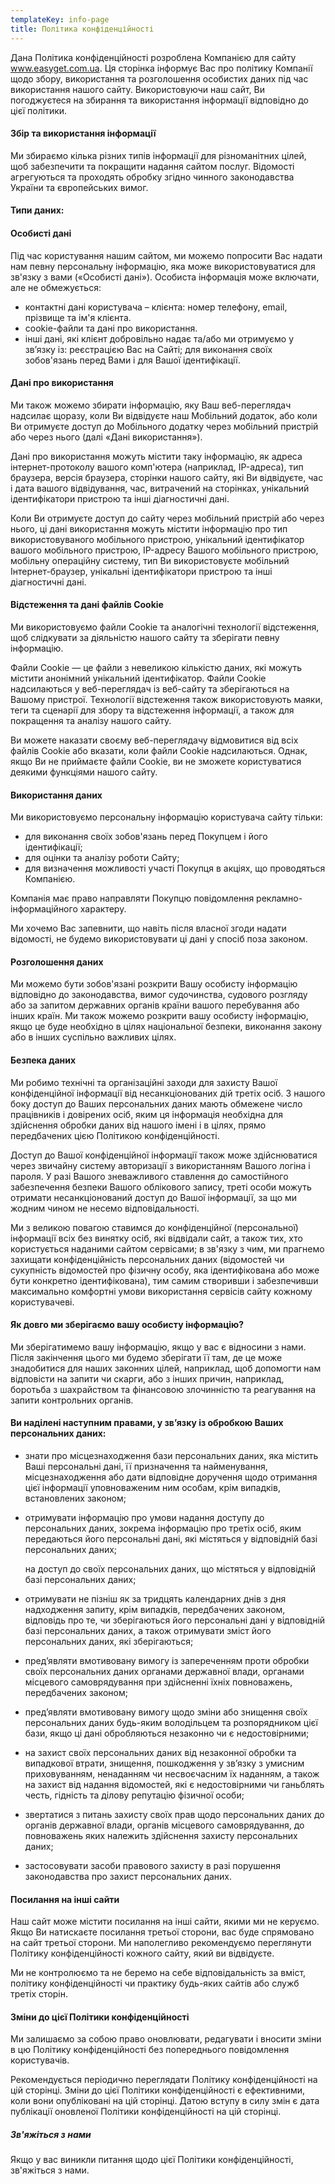 ```yaml
---
templateKey: info-page
title: Політика конфіденційності
---
```

Дана Політика конфіденційності розроблена Компанією для сайту www.easyget.com.ua. Ця сторінка інформує Вас про політику Компанії щодо збору, використання та розголошення особистих даних під час використання нашого сайту. Використовуючи наш сайт, Ви погоджуєтеся на збирання та використання інформації відповідно до цієї політики.

#### Збір та використання інформації

Ми збираємо кілька різних типів інформації для різноманітних цілей, щоб забезпечити та покращити надання сайтом послуг. Відомості агрегуються та проходять обробку згідно чинного законодавства України та європейських вимог.

#### Типи даних:

#### Особисті дані

Під час користування нашим сайтом, ми можемо попросити Вас надати нам певну персональну інформацію, яка може використовуватися для зв'язку з вами («Особисті дані»). Особиста інформація може включати, але не обмежується:

* контактні дані користувача – клієнта: номер телефону, email, прізвище та ім'я клієнта.
* cookie-файли та дані про використання.
* інші дані, які клієнт добровільно надає та/або ми отримуємо у зв’язку із: реєстрацією Вас на Сайті; для виконання своїх зобов'язань перед Вами і для Вашої ідентифікації.

#### Дані про використання

Ми також можемо збирати інформацію, яку Ваш веб-переглядач надсилає щоразу, коли Ви відвідуєте наш Мобільний додаток, або коли Ви отримуєте доступ до Мобільного додатку через мобільний пристрій або через нього (далі «Дані використання»).

Дані про використання можуть містити таку інформацію, як адреса інтернет-протоколу вашого комп'ютера (наприклад, IP-адреса), тип браузера, версія браузера, сторінки нашого сайту, які Ви відвідуєте, час і дата вашого відвідування, час, витрачений на сторінках, унікальний ідентифікатори пристрою та інші діагностичні дані.

Коли Ви отримуєте доступ до сайту через мобільний пристрій або через нього, ці дані використання можуть містити інформацію про тип використовуваного мобільного пристрою, унікальний ідентифікатор вашого мобільного пристрою, IP-адресу Вашого мобільного пристрою, мобільну операційну систему, тип Ви використовуєте мобільний Інтернет-браузер, унікальні ідентифікатори пристрою та інші діагностичні дані.

#### Відстеження та дані файлів Cookie

Ми використовуємо файли Cookie та аналогічні технології відстеження, щоб слідкувати за діяльністю нашого сайту та зберігати певну інформацію.

Файли Cookie — це файли з невеликою кількістю даних, які можуть містити анонімний унікальний ідентифікатор. Файли Cookie надсилаються у веб-переглядач із веб-сайту та зберігаються на Вашому пристрої. Технології відстеження також використовують маяки, теги та сценарії для збору та відстеження інформації, а також для покращення та аналізу нашого сайту.

Ви можете наказати своєму веб-переглядачу відмовитися від всіх файлів Cookie або вказати, коли файли Cookie надсилаються. Однак, якщо Ви не приймаєте файли Cookie, ви не зможете користуватися деякими функціями нашого сайту.

#### Використання даних

Ми використовуємо персональну інформацію користувача сайту тільки:​

* для виконання своїх зобов'язань перед Покупцем і його ідентифікації;
* для оцінки та аналізу роботи Сайту;
* для визначення можливості участі Покупця в акціях, що проводяться Компанією.

Компанія має право направляти Покупцю повідомлення рекламно-інформаційного характеру.

Ми хочемо Вас запевнити, що навіть після власної згоди надати відомості, не будемо використовувати ці дані у спосіб поза законом.

#### Розголошення даних

Ми можемо бути зобов'язані розкрити Вашу особисту інформацію відповідно до законодавства, вимог судочинства, судового розгляду або за запитом державних органів країни вашого перебування або інших країн. Ми також можемо розкрити вашу особисту інформацію, якщо це буде необхідно в цілях національної безпеки, виконання закону або в інших суспільно важливих цілях.

#### Безпека даних

Ми робимо технічні та організаційні заходи для захисту Вашої конфіденційної інформації від несанкціонованих дій третіх осіб. З нашого боку доступ до Ваших персональних даних мають обмежене число працівників і довірених осіб, яким ця інформація необхідна для здійснення обробки даних від нашого імені і в цілях, прямо передбачених цією Політикою конфіденційності.

Доступ до Вашої конфіденційної інформації також може здійснюватися через звичайну систему авторизації з використанням Вашого логіна і пароля. У разі Вашого зневажливого ставлення до самостійного забезпечення безпеки Вашого облікового запису, треті особи можуть отримати несанкціонований доступ до Вашої інформації, за що ми жодним чином не несемо відповідальності.

Ми з великою повагою ставимся до конфіденційної (персональної) інформації всіх без винятку осіб, які відвідали сайт, а також тих, хто користується наданими сайтом сервісами; в зв'язку з чим, ми прагнемо захищати конфіденційність персональних даних (відомостей чи сукупність відомостей про фізичну особу, яка ідентифікована або може бути конкретно ідентифікована), тим самим створивши і забезпечивши максимально комфортні умови використання сервісів сайту кожному користувачеві.

#### Як довго ми зберігаємо вашу особисту інформацію?

Ми зберігатимемо вашу інформацію, якщо у вас є відносини з нами. Після закінчення цього ми будемо зберігати її там, де це може знадобитися для наших законних цілей, наприклад, щоб допомогти нам відповісти на запити чи скарги, або з інших причин, наприклад, боротьба з шахрайством та фінансовою злочинністю та реагування на запити контрольних органів.

#### Ви наділені наступним правами, у зв’язку із обробкою Ваших персональних даних:

* знати про місцезнаходження бази персональних даних, яка містить Ваші персональні дані, її призначення та найменування, місцезнаходження або дати відповідне доручення щодо отримання цієї інформації уповноваженим ним особам, крім випадків, встановлених законом;
* отримувати інформацію про умови надання доступу до персональних даних, зокрема інформацію про третіх осіб, яким передаються його персональні дані, які містяться у відповідній базі персональних даних;

  на доступ до своїх персональних даних, що містяться у відповідній базі персональних даних;
* отримувати не пізніш як за тридцять календарних днів з дня надходження запиту, крім випадків, передбачених законом, відповідь про те, чи зберігаються його персональні дані у відповідній базі персональних даних, а також отримувати зміст його персональних даних, які зберігаються;
* пред’являти вмотивовану вимогу із запереченням проти обробки своїх персональних даних органами державної влади, органами місцевого самоврядування при здійсненні їхніх повноважень, передбачених законом;
* пред’являти вмотивовану вимогу щодо зміни або знищення своїх персональних даних будь-яким володільцем та розпорядником цієї бази, якщо ці дані обробляються незаконно чи є недостовірними;
* на захист своїх персональних даних від незаконної обробки та випадкової втрати, знищення, пошкодження у зв’язку з умисним приховуванням, ненаданням чи несвоєчасним їх наданням, а також на захист від надання відомостей, які є недостовірними чи ганьблять честь, гідність та ділову репутацію фізичної особи;
* звертатися з питань захисту своїх прав щодо персональних даних до органів державної влади, органів місцевого самоврядування, до повноважень яких належить здійснення захисту персональних даних;
* застосовувати засоби правового захисту в разі порушення законодавства про захист персональних даних.

#### Посилання на інші сайти

Наш сайт може містити посилання на інші сайти, якими ми не керуємо. Якщо Ви натискаєте посилання третьої сторони, вас буде спрямовано на сайт третьої сторони. Ми наполегливо рекомендуємо переглянути Політику конфіденційності кожного сайту, який ви відвідуєте.

Ми не контролюємо та не беремо на себе відповідальність за вміст, політику конфіденційності чи практику будь-яких сайтів або служб третіх сторін.

#### Зміни до цієї Політики конфіденційності

Ми залишаємо за собою право оновлювати, редагувати і вносити зміни в цю Політику конфіденційності без попереднього повідомлення користувачів.

Рекомендується періодично переглядати Політику конфіденційності на цій сторінці. Зміни до цієї Політики конфіденційності є ефективними, коли вони опубліковані на цій сторінці. Датою вступу в силу змін є дата публікації оновленої Політики конфіденційності на цій сторінці.

##### Зв'яжіться з нами

Якщо у вас виникли питання щодо цієї Політики конфіденційності, зв'яжіться з нами.